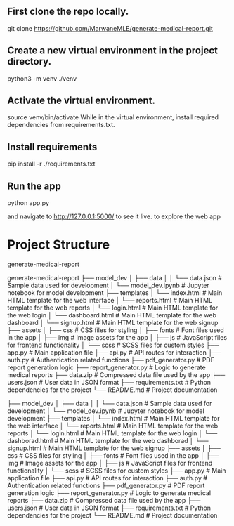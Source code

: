## First clone the repo locally.
git clone https://github.com/MarwaneMLE/generate-medical-report.git

## Create a new virtual environment in the project directory.
python3 -m venv ./venv

## Activate the virtual environment.
source venv/bin/activate
While in the virtual environment, install required dependencies from requirements.txt.

## Install requirements
pip install -r ./requirements.txt  

## Run the app
python app.py

and navigate to http://127.0.0.1:5000/ to see it live. to explore the web app

# Project Structure

generate-medical-report 

generate-medical-report
├── model_dev
│   ├── data
│   │   └── data.json         # Sample data used for development
│   └── model_dev.ipynb       # Jupyter notebook for model development
├── templates
│   └── index.html            # Main HTML template for the web interface
│   └── reports.html          # Main HTML template for the web reports
│   └── login.html            # Main HTML template for the web login
│   └── dashboard.html        # Main HTML template for the web dashboard
│   └── signup.html           # Main HTML template for the web signup
├── assets
│   ├── css                   # CSS files for styling
│   ├── fonts                 # Font files used in the app
│   ├── img                   # Image assets for the app
│   ├── js                    # JavaScript files for frontend functionality
│   └── scss                  # SCSS files for custom styles
├── app.py                    # Main application file
├── api.py                    # API routes for interaction
├── auth.py                   # Authentication related functions
├── pdf_generator.py          # PDF report generation logic
├── report_generator.py       # Logic to generate medical reports
├── data.zip                  # Compressed data file used by the app
├── users.json                # User data in JSON format
├── requirements.txt          # Python dependencies for the project
└── README.md                 # Project documentation




├── model_dev
│   ├── data
│   │   └── data.json            # Sample data used for development
│   └── model_dev.ipynb          # Jupyter notebook for model development
├── templates
│   └── index.html               # Main HTML template for the web interface
│   └── reports.html             # Main HTML template for the web reports
│   └── login.html               # Main HTML template for the web login
│   └── dashborad.html           # Main HTML template for the web dashborad
│   └── signup.html              # Main HTML template for the web signup
├── assets
│   ├── css                      # CSS files for styling
│   ├── fonts                    # Font files used in the app
│   ├── img                      # Image assets for the app
│   ├── js                       # JavaScript files for frontend functionality
│   └── scss                     # SCSS files for custom styles
├── app.py                        # Main application file
├── api.py                        # API routes for interaction
├── auth.py                       # Authentication related functions
├── pdf_generator.py              # PDF report generation logic
├── report_generator.py           # Logic to generate medical reports
├── data.zip                      # Compressed data file used by the app
├── users.json                    # User data in JSON format
├── requirements.txt              # Python dependencies for the project
└── README.md                     # Project documentation
